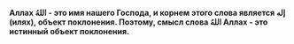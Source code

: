**Аллах اللهُ - это имя нашего Господа, и корнем этого слова является إله
(илях), объект поклонения. Поэтому, смысл слова اللهُ Аллах - это
истинный объект поклонения.**